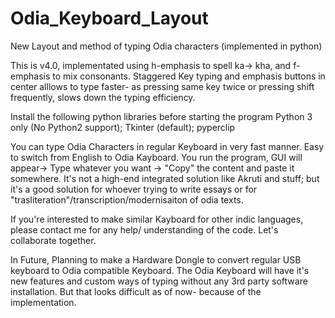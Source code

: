 # Odia_Keyboard_Layout
New Layout and method of typing Odia characters (implemented in python)

This is v4.0, implementated using h-emphasis to spell ka-> kha, and f-emphasis to mix consonants. Staggered Key typing and emphasis buttons in center alllows to type faster- as pressing same key twice or pressing shift frequently, slows down the typing efficiency.

Install the following python libraries before starting the program
Python 3 only (No Python2 support); Tkinter (default); pyperclip

You can type Odia Characters in regular Keyboard in very fast manner. 
Easy to switch from English to Odia Kayboard.
You run the program, GUI will appear-> Type whatever you want -> "Copy" the content and paste it somewhere.
It's not a high-end integrated solution like Akruti and stuff; but it's a good solution for whoever trying to write essays or for "trasliteration"/transcription/modernisaiton of odia texts.

If you're interested to make similar Kayboard for other indic languages, please contact me for any help/ understanding of the code. Let's collaborate together.






In Future, Planning to make a Hardware Dongle to convert regular USB keyboard to Odia compatible Keyboard.
The Odia Keyboard will have it's new features and custom ways of typing without any 3rd party software installation.
But that looks  difficult as of now- because of the implementation.




